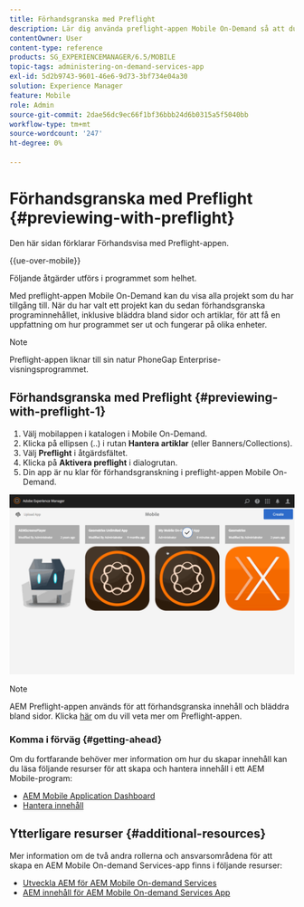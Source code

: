 ```yaml
---
title: Förhandsgranska med Preflight
description: Lär dig använda preflight-appen Mobile On-Demand så att du kan visa alla projekt som du har tillgång till.
contentOwner: User
content-type: reference
products: SG_EXPERIENCEMANAGER/6.5/MOBILE
topic-tags: administering-on-demand-services-app
exl-id: 5d2b9743-9601-46e6-9d73-3bf734e04a30
solution: Experience Manager
feature: Mobile
role: Admin
source-git-commit: 2dae56dc9ec66f1bf36bbb24d6b0315a5f5040bb
workflow-type: tm+mt
source-wordcount: '247'
ht-degree: 0%

---
```


# Förhandsgranska med Preflight {#previewing-with-preflight}

Den här sidan förklarar Förhandsvisa med Preflight-appen.

{{ue-over-mobile}}

Följande åtgärder utförs i programmet som helhet.

Med preflight-appen Mobile On-Demand kan du visa alla projekt som du har tillgång till. När du har valt ett projekt kan du sedan förhandsgranska programinnehållet, inklusive bläddra bland sidor och artiklar, för att få en uppfattning om hur programmet ser ut och fungerar på olika enheter.

>[!NOTE]
>
>Preflight-appen liknar till sin natur PhoneGap Enterprise-visningsprogrammet.

## Förhandsgranska med Preflight {#previewing-with-preflight-1}

1. Välj mobilappen i katalogen i Mobile On-Demand.
1. Klicka på ellipsen (..) i rutan **Hantera artiklar** (eller Banners/Collections).
1. Välj **Preflight** i åtgärdsfältet.
1. Klicka på **Aktivera preflight** i dialogrutan.
1. Din app är nu klar för förhandsgranskning i preflight-appen Mobile On-Demand.

![chlimage_1-8](assets/chlimage_1-8.gif)

>[!NOTE]
>
>AEM Preflight-appen används för att förhandsgranska innehåll och bläddra bland sidor. Klicka [här](https://helpx.adobe.com/digital-publishing-solution/help/aem-mobile-end-of-life-faq.html) om du vill veta mer om Preflight-appen.
>

### Komma i förväg {#getting-ahead}

Om du fortfarande behöver mer information om hur du skapar innehåll kan du läsa följande resurser för att skapa och hantera innehåll i ett AEM Mobile-program:

* [AEM Mobile Application Dashboard](/help/mobile/mobile-apps-ondemand-application-dashboard.md)
* [Hantera innehåll](/help/mobile/mobile-apps-ondemand-manage-content-ondemand.md)

## Ytterligare resurser {#additional-resources}

Mer information om de två andra rollerna och ansvarsområdena för att skapa en AEM Mobile On-demand Services-app finns i följande resurser:

* [Utveckla AEM för AEM Mobile On-demand Services](/help/mobile/aem-mobile-on-demand.md)
* [AEM innehåll för AEM Mobile On-demand Services App](/help/mobile/mobile-apps-ondemand.md)
